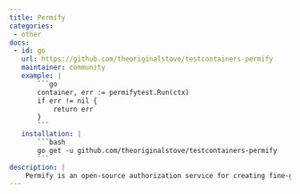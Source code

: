 ```yaml
---
title: Permify
categories:
 - other
docs:
 - id: go
   url: https://github.com/theoriginalstove/testcontainers-permify
   maintainer: community
   example: |
       ```go
       container, err := permifytest.Run(ctx)
       if err != nil {
           return err
       }
       ```
   installation: |
       ```bash
       go get -u github.com/theoriginalstove/testcontainers-permify
       ```
description: |
    Permify is an open-source authorization service for creating fine-grained and scalable authorization systems.
---
```



